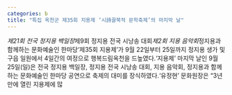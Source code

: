 ```yaml
---
categories: b
title: "특집 옥천군 제35회 지용제 ‘시詩끌북적 문학축제’의 마지막 날"
---
```

*제21회 전국 정지용 백일장*제9회 정지용 전국 시낭송 대회*제2회 지용 음악회*정지용과 함께하는 문화예술인 한마당&lsquo;제35회 지용제&rsquo;가 9월 22일부터 25일까지 정지용 생가 및 구읍 일원에서 4일간의 여정으로 행복드림옥천을 드높였다.&lsquo;지용제&rsquo; 마지막 날인 9월 25일(일)은 전국 정지용 백일장, 정지용 전국 시낭송 대회, 지용 음악회, 정지용과 함께하는 문화예술인 한마당 공연으로 축제의 대미를 장식하였다.&lsquo;유정현&rsquo; 문화원장은 &ldquo;3년 만에 열린 지용제에 많